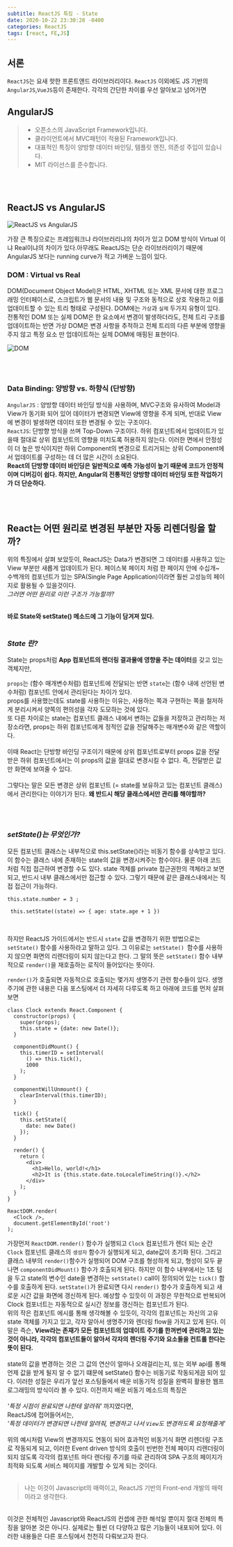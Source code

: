 ```yaml
---
subtitle: ReactJS 특징 - State
date: 2020-10-22 23:30:28 -0400
categories: ReactJS 
tags: [react, FE,JS]
---
```


## 서론
`ReactJS`는 요새 핫한 프론트앤드 라이브러리이다. `ReactJS` 이외에도 JS 기반의 `AngularJS`,`VueJS`등이 존재한다. 각각의 간단한 차이를 우선 알아보고 넘어가면

## AngularJS

>- 오픈소스의 JavaScript Framework입니다.
>- 클라이언트에서 MVC패턴이 적용된 Framework입니다.
>- 대표적인 특징이 양방향 데이터 바인딩, 템플릿 엔진, 의존성 주입이 있습니다.
>- MIT 라이선스를 준수합니다.

<br><br>

## ReactJS vs AngularJS

![ReactJS vs AngularJS](https://junstar17.github.io/img/react_angular.png)

가장 큰 특징으로는 프레임워크냐 라이브러리냐의 차이가 있고 DOM 방식이 Virtual 이냐 Real이냐의 차이가 있다.아무래도 ReactJS는 단순 라이브러리이기 때문에 AngularJS 보다는 running curve가 적고 가벼운 느낌이 있다.
<br>

### DOM : Virtual vs Real

DOM(Document Object Model)은 HTML, XHTML 또는 XML 문서에 대한 프로그래밍 인터페이스로, 스크립트가 웹 문서의 내용 및 구조와 동적으로 상호 작용하고 이를 업데이트할 수 있는 트리 형태로 구성된다. DOM에는 `가상`과 `실제` 두가지 유형이 있다. 전통적인 DOM 또는 실제 DOM은 한 요소에서 변경이 발생하더라도,  전체 트리 구조를 업데이트하는 반면 가상 DOM은 변경 사항을 추적하고 전체 트리의 다른 부분에 영향을주지 않고 특정 요소 만 업데이트하는 실제 DOM에 매핑된 표현이다. 

![DOM](https://junstar17.github.io/img/DOM.png)


<br><br>

### Data Binding: 양방향 vs. 하향식 (단방향)
`AngularJS` : 양방향 데이터 바인딩 방식을 사용하며, MVC구조와 유사하여 Model과 View가 동기화 되어 있어 데이터가 변경되면 View에 영향을 주게 되며, 반대로 View에 변경이 발생하면 데이터 또한 변경될 수 있는 구조이다.<br>
`ReactJS`: 단방향 방식을 쓰며 Top-Down 구조이다. 하위 컴포넌트에서 업데이트가 있을때 절대로 상위 컴포넌트의 영향을 미치도록 허용하지 않는다. 이러한 면에서 안정성이 더 높은 방식이지만 하위 Component의 변경으로 트리거되는 상위 Component에서 업데이트를 구성하는 데 더 많은 시간이 소요된다.
<br>
**React의 단방향 데이터 바인딩은 일반적으로 예측 가능성이 높기 때문에 코드가 안정적이며 디버깅이 쉽다.  하지만, Angular의 전통적인 양방향 데이터 바인딩 또한 작업하기가 더 단순하다.**

<br><br>

## React는 어떤 원리로 변경된 부분만 자동 리렌더링을 할까?

위의 특징에서 살펴 보았듯이, ReactJS는 Data가 변경되면 그 데이터를 사용하고 있는 View 부분만 새롭게 업데이트가 된다. 페이스북 페이지 처럼 한 페이지 안에 수십개~ 수백개의 컴포넌트가 있는 SPA(Single Page Application)이라면 훨씬 고성능의 페이지로 활용될 수 있을것이다.<br>
*그러면 어떤 원리로 이런 구조가 가능할까?*
<br><br>

**바로 State와 setState() 메소드에 그 기능이 담겨져 있다.**
<br><br>

### *State 란?*
State는 props처럼 **App 컴포넌트의 렌더링 결과물에 영향을 주는 데이터**를 갖고 있는 객체지만,
<br>

`props`는 (함수 매개변수처럼) 컴포넌트에 전달되는 반면 `state`는 (함수 내에 선언된 변수처럼) 컴포넌트 안에서 관리된다는 차이가 있다.
<br>
props를 사용했는데도 state를 사용하는 이유는, 사용하는 쪽과 구현하는 쪽을 철저하게 분리시켜서 양쪽의 편의성을 각자 도모하는 것에 있다.
<br>
또 다른 차이로는 state는 컴포넌트 클래스 내에서 변하는 값들을 저장하고 관리하는 저장소라면, props는 하위 컴포넌트에게 정적인 값을 전달해주는 매개변수와 같은 역할이다.
<br><br>
이때 React는 단방향 바인딩 구조이기 때문에 상위 컴포넌트로부터 props 값을 전달 받은 하위 컴포넌트에서는 이 props의 값을 절대로 변경시킬 수 없다. 즉, 전달받은 값만 화면에 보여줄 수 있다.
<br><br>
 그렇다는 말은 모든 변경은 상위 컴포넌트 (= state를 보유하고 있는 컴포넌트 클래스)에서 관리한다는 이야기가 된다. **왜 반드시 해당 클래스에서만 관리를 해야할까?**

<br><br>

### *setState()는 무엇인가?*
모든 컴포넌트 클래스는 내부적으로 this.setState()라는 비동기 함수를 상속받고 있다. 이 함수는 클래스 내에 존재하는 state의 값을 변경시켜주는 함수이다.
물론 아래 코드처럼 직접 접근하여 변경할 수도 있다.
state 객체를 private 접근권한의 객체라고 보면 되고, 반드시 내부 클래스에서만 접근할 수 있다. 그렇기 때문에 같은 클래스내에서는 직접 접근이 가능하다.<br>

```ReactJS
this.state.number = 3 ; 
```
```ReactJS
 this.setState((state) => { age: state.age + 1 })
 ```
<br>

하지만 ReactJS 가이드에서는 반드시 `state` 값을 변경하기 위한 방법으로는 `setState()` 함수를 사용하라고 말하고 있다. 그 이유로는 `setState() `함수를 사용하지 않으면 화면의 리렌더링이 되지 않는다고 한다.
그 말의 뜻은 `setState()` 함수 내부적으로 `render()`을 재호출하는 로직이 들어있다는 뜻이다.

`render()`가 호출되면 자동적으로 호출되는 몇가지 생명주기 관련 함수들이 있다. 생명주기에 관한 내용은 다음 포스팅에서 더 자세히 다루도록 하고 아래에 코드를 먼저 살펴보면
<br>

```ReactJS
class Clock extends React.Component {
  constructor(props) {
    super(props);
    this.state = {date: new Date()};
  }

  componentDidMount() {
    this.timerID = setInterval(
      () => this.tick(),
      1000
    );
  }

  componentWillUnmount() {
    clearInterval(this.timerID);
  }

  tick() {
    this.setState({
      date: new Date()
    });
  }

  render() {
    return (
      <div>
        <h1>Hello, world!</h1>
        <h2>It is {this.state.date.toLocaleTimeString()}.</h2>
      </div>
    );
  }
}

ReactDOM.render(
  <Clock />,
  document.getElementById('root')
);
```

 가장먼저 `ReactDOM.render()` 함수가 실행되고 `Clock` 컴포넌트가 렌더 되는 순간 `Clock` 컴포넌트 클래스의 `생성자` 함수가 실행되게 되고, date값이 초기화 된다.
그리고 클래스 내부의 `render()`함수가 실행되어 DOM 구조를 형성하게 되고, 형성이 모두 끝나면 `componentDidMount()` 함수가 호출되게 된다. 하지만 이 함수 내부에서는 1초  텀을 두고 state의 변수인 date을 변경하는 `setState()` call이 정의되어 있는 `tick()` 함수를 호출하게 된다. `setState()`가 완료되면 다시 `render()` 함수가 호출하게 되고 새로운 시간 값을 화면에 갱신하게 된다. 예상할 수 있듯이 이 과정은 무한적으로 반복되어 Clock 컴포너트는 자동적으로 실시간 정보를 갱신하는 컴포넌트가 된다.
<br>
위의 작은 컴포넌트 에시를 통해 생각해볼 수 있듯이, 각각의 컴포넌트는 자신의 고유 state 객체를 가지고 있고, 각자 알아서 생명주기와 렌더링 flow을 가지고 있게 된다. 이 말은 즉슨, **View라는 존재가 모든 컴포넌트의 업데이트 주기를 한꺼번에 관리하고 있는 것이 아니라, 각각의 컴포넌트들이 알아서 각자의 렌더링 주기와 요소들을 컨트롤 한다는 뜻이 된다.**
<br><br>
state의 값을 변경하는 것은 그 값의 연산이 얼마나 오래걸리는지, 또는 외부 api를 통해 언제 값을 받게 될지 알 수 없기 떄문에 setState() 함수는 비동기로 작동되게끔 되어 있다. 이러한 성질은 우리가 앞선 포스팅들에서 배운 비동기적 성질을 완벽히 활용한 웹프로그래밍의 방식이라 볼 수 있다.
이전까지 배운 비동기 메소드의 특징은 <br><br>
*'특정 시점이 완료되면 나한테 알려줘'*  까지였다면,<br>
ReactJS에 접어들어서는,<br>
*'특정 데이터가 변경되면 나한테 알려줘, 변경하고 나서 `View`도 변경하도록 요청해줄게'*
<br><br>
위의 예시처럼 View의 변경까지도 연동이 되어 효과적인 비동기식 화면 리렌더링 구조로 작동되게 되고, 이러한 Event driven 방식의 호출이 빈번한 전체 페이지 리렌더링이 되지 않도록 각각의 컴포넌트 마다 렌더링 주기를 따로 관리하여 SPA 구조의 페이지가 최적화 되도록 서비스 페이지를 개발할 수 있게 되는 것이다.
<br><br>

>나는 이것이 Javascript의 매력이고, ReactJS 기반의 Front-end 개발의 매력이라고 생각한다.

<br>
이것은 전체적인 Javascript와 ReactJS의 컨셉에 관한 해석일 뿐이지 절대 전체의 특징을 알아본 것은 아니다. 실제로는 훨씬 더 다양하고 많은 기능들이 내포되어 있다. 이러한 내용들은 다른 포스팅에서 천천히 다뤄보고자 한다.

